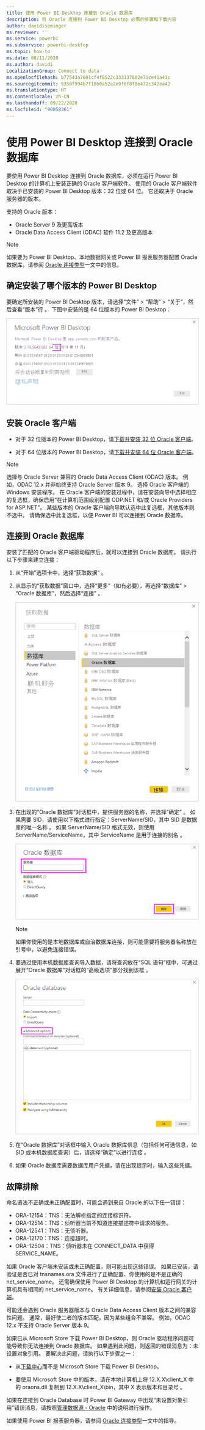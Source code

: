 ```yaml
---
title: 使用 Power BI Desktop 连接到 Oracle 数据库
description: 将 Oracle 连接到 Power BI Desktop 必需的步骤和下载内容
author: davidiseminger
ms.reviewer: ''
ms.service: powerbi
ms.subservice: powerbi-desktop
ms.topic: how-to
ms.date: 08/11/2020
ms.author: davidi
LocalizationGroup: Connect to data
ms.openlocfilehash: b77543a7601cf4f8522c333137802e71ce41a41c
ms.sourcegitcommit: 9350f994b7f18b0a52a2e9f8f8f8e472c342ea42
ms.translationtype: HT
ms.contentlocale: zh-CN
ms.lasthandoff: 09/22/2020
ms.locfileid: "90858361"
---
```

# <a name="connect-to-an-oracle-database-with-power-bi-desktop"></a>使用 Power BI Desktop 连接到 Oracle 数据库
要使用 Power BI Desktop 连接到 Oracle 数据库，必须在运行 Power BI Desktop 的计算机上安装正确的 Oracle 客户端软件。 使用的 Oracle 客户端软件取决于已安装的 Power BI Desktop 版本：32 位或 64 位。 它还取决于 Oracle 服务器的版本。

支持的 Oracle 版本： 
- Oracle Server 9 及更高版本
- Oracle Data Access Client (ODAC) 软件 11.2 及更高版本

> [!NOTE]
> 如果要为 Power BI Desktop、本地数据网关或 Power BI 报表服务器配置 Oracle 数据库，请参阅 [Oracle 连接类型](/sql/reporting-services/report-data/oracle-connection-type-ssrs?view=sql-server-ver15)一文中的信息。 


## <a name="determining-which-version-of-power-bi-desktop-is-installed"></a>确定安装了哪个版本的 Power BI Desktop
要确定所安装的 Power BI Desktop 版本，请选择“文件” > “帮助” > “关于”，然后查看“版本”行   。 下图中安装的是 64 位版本的 Power BI Desktop：

![Power BI Desktop 版本](media/desktop-connect-oracle-database/connect-oracle-database_1.png)

## <a name="install-the-oracle-client"></a>安装 Oracle 客户端
- 对于 32 位版本的 Power BI Desktop，请[下载并安装 32 位 Oracle 客户端](https://www.oracle.com/technetwork/topics/dotnet/utilsoft-086879.html)。

- 对于 64 位版本的 Power BI Desktop，请[下载并安装 64 位 Oracle 客户端](https://www.oracle.com/database/technologies/odac-downloads.html)。

> [!NOTE]
> 选择与 Oracle Server 兼容的 Oracle Data Access Client (ODAC) 版本。 例如，ODAC 12.x 并非始终支持 Oracle Server 版本 9。
> 选择 Oracle 客户端的 Windows 安装程序。
> 在 Oracle 客户端的安装过程中，请在安装向导中选择相应的复选框，确保启用“在计算机范围级别配置 ODP.NET 和/或 Oracle Providers for ASP.NET”。 某些版本的 Oracle 客户端向导默认选中此复选框，其他版本则不选中。 请确保选中此复选框，以便 Power BI 可以连接到 Oracle 数据库。

## <a name="connect-to-an-oracle-database"></a>连接到 Oracle 数据库
安装了匹配的 Oracle 客户端驱动程序后，就可以连接到 Oracle 数据库。 请执行以下步骤来建立连接：

1. 从“开始”选项卡中，选择“获取数据” 。 

2. 从显示的“获取数据”窗口中，选择“更多”（如有必要），再选择“数据库” > “Oracle 数据库”，然后选择“连接”    。
   
   ![Oracle 数据库连接](media/desktop-connect-oracle-database/connect-oracle-database_2.png)
3. 在出现的“Oracle 数据库”对话框中，提供服务器的名称，并选择“确定”  。 如果需要 SID，请使用以下格式进行指定：ServerName/SID，其中 SID 是数据库的唯一名称 。 如果 ServerName/SID 格式无效，则使用 ServerName/ServiceName，其中 ServiceName 是用于连接的别名  。


   ![输入 Oracle 服务器名称](media/desktop-connect-oracle-database/connect-oracle-database_3.png)

   > [!NOTE]
   > 如果你使用的是本地数据库或自治数据库连接，则可能需要将服务器名称放在引号中，以避免连接错误。 
      
4. 要通过使用本机数据库查询导入数据，请将查询放在“SQL 语句”框中，可通过展开“Oracle 数据库”对话框的“高级选项”部分找到该框  。
   
   ![展开“高级选项”](media/desktop-connect-oracle-database/connect-oracle-database_4.png)


5. 在“Oracle 数据库”对话框中输入 Oracle 数据库信息（包括任何可选信息，如 SID 或本机数据库查询）后，请选择“确定”以进行连接 。
5. 如果 Oracle 数据库需要数据库用户凭据，请在出现提示时，输入这些凭据。


## <a name="troubleshooting"></a>故障排除

命名语法不正确或未正确配置时，可能会遇到来自 Oracle 的以下任一错误：

* ORA-12154：TNS：无法解析指定的连接标识符。
* ORA-12514：TNS：侦听器当前不知道连接描述符中请求的服务。
* ORA-12541：TNS：无侦听器。
* ORA-12170：TNS：连接超时。
* ORA-12504：TNS：侦听器未在 CONNECT_DATA 中获得 SERVICE_NAME。

如果 Oracle 客户端未安装或未正确配置，则可能出现这些错误。 如果已安装，请验证是否已对 tnsnames.ora 文件进行了正确配置、你使用的是不是正确的 net_service_name。 还需确保使用 Power BI Desktop 的计算机和运行网关的计算机具有相同的 net_service_name。 有关详细信息，请参阅[安装 Oracle 客户端](#install-the-oracle-client)。

可能还会遇到 Oracle 服务器版本与 Oracle Data Access Client 版本之间的兼容性问题。 通常，最好使二者的版本匹配，因为某些组合不兼容。 例如，ODAC 12.x 不支持 Oracle Server 版本 9。

如果已从 Microsoft Store 下载 Power BI Desktop，则 Oracle 驱动程序问题可能导致你无法连接到 Oracle 数据库。 如果遇到此问题，则返回的错误消息为：未设置对象引用。 要解决此问题，请执行以下步骤之一：

* 从[下载中心](https://www.microsoft.com/download/details.aspx?id=58494)而不是 Microsoft Store 下载 Power BI Desktop。

* 要使用 Microsoft Store 中的版本，请在本地计算机上将 12.X.X\client_X 中的 oraons.dll 复制到 12.X.X\client_X\bin，其中 X 表示版本和目录号  。

如果在连接到 Oracle Database 时 Power BI Gateway 中出现“未设置对象引用”错误消息，请按照[管理数据源 - Oracle](service-gateway-onprem-manage-oracle.md) 中的说明进行操作。

如果使用 Power BI 报表服务器，请参阅 [Oracle 连接类型](/sql/reporting-services/report-data/oracle-connection-type-ssrs?view=sql-server-ver15)一文中的指导。